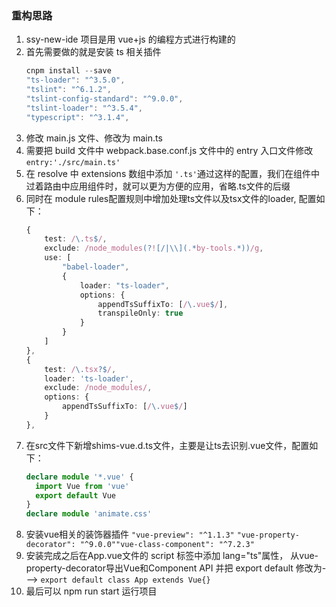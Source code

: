 ### 重构思路

<ol>
<li>ssy-new-ide 项目是用 vue+js 的编程方式进行构建的</li>
<li>首先需要做的就是安装 ts 相关插件</li>

```ts
cnpm install --save
"ts-loader": "^3.5.0",
"tslint": "^6.1.2",
"tslint-config-standard": "^9.0.0",
"tslint-loader": "^3.5.4",
"typescript": "^3.1.4",
```

<li>修改 main.js 文件、修改为 main.ts </li>
<li>需要把 build 文件中 webpack.base.conf.js 文件中的 entry 入口文件修改 <code>entry:'./src/main.ts'</code></li>
<li>在 resolve 中 extensions 数组中添加 <code>'.ts'</code>通过这样的配置，我们在组件中过着路由中应用组件时，就可以更为方便的应用，省略.ts文件的后缀 </li>
<li>同时在 module rules配置规则中增加处理ts文件以及tsx文件的loader, 配置如下：</li>

```ts
{
    test: /\.ts$/,
    exclude: /node_modules(?![/|\\](.*by-tools.*))/g,
    use: [
        "babel-loader",
        {
            loader: "ts-loader",
            options: {
                appendTsSuffixTo: [/\.vue$/],
                transpileOnly: true
            }
        }
    ]
},
{
    test: /\.tsx?$/,
    loader: 'ts-loader',
    exclude: /node_modules/,
    options: {
        appendTsSuffixTo: [/\.vue$/]
    }
},
```

<li>在src文件下新增shims-vue.d.ts文件，主要是让ts去识别.vue文件，配置如下：</li>

```ts
declare module '*.vue' {
  import Vue from 'vue'
  export default Vue
}
declare module 'animate.css'
```

<li>安装vue相关的装饰器插件 <code>"vue-preview": "^1.1.3"</code> <code>"vue-property-decorator": "^9.0.0"</code><code>"vue-class-component": "^7.2.3"</code> </li>
<li>安装完成之后在App.vue文件的 script 标签中添加 lang="ts"属性， 从vue-property-decorator导出Vue和Component API  并把 export default 修改为---> <code>export default class App extends Vue{}</code></li>

<li>最后可以 npm run start 运行项目</li>
</ol>
